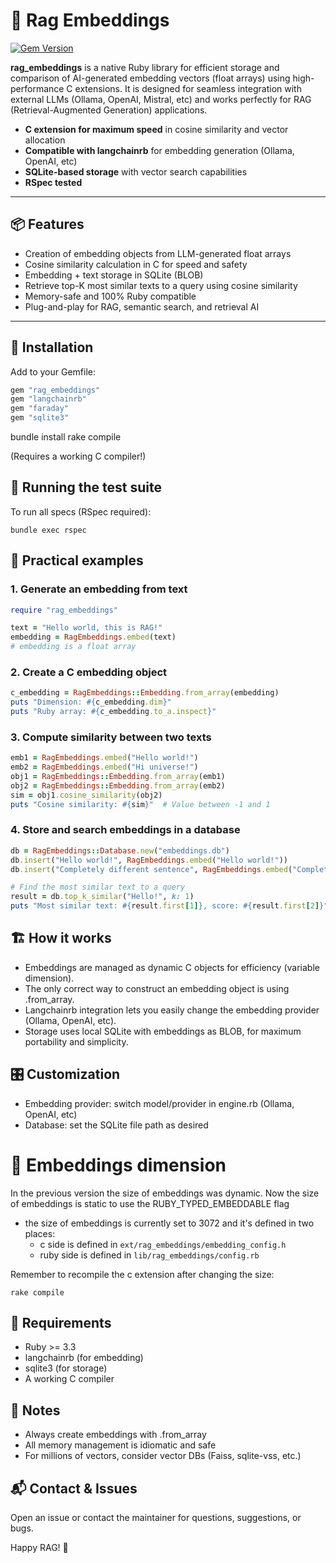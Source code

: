 # 💎 Rag Embeddings  

[![Gem Version](https://badge.fury.io/rb/rag_embeddings.svg)](https://badge.fury.io/rb/rag_embeddings)

**rag_embeddings** is a native Ruby library for efficient storage and comparison of AI-generated embedding vectors (float arrays) using high-performance C extensions. It is designed for seamless integration with external LLMs (Ollama, OpenAI, Mistral, etc) and works perfectly for RAG (Retrieval-Augmented Generation) applications.

- **C extension for maximum speed** in cosine similarity and vector allocation
- **Compatible with langchainrb** for embedding generation (Ollama, OpenAI, etc)
- **SQLite-based storage** with vector search capabilities
- **RSpec tested**

---

## 📦 Features

- Creation of embedding objects from LLM-generated float arrays
- Cosine similarity calculation in C for speed and safety
- Embedding + text storage in SQLite (BLOB)
- Retrieve top-K most similar texts to a query using cosine similarity
- Memory-safe and 100% Ruby compatible
- Plug-and-play for RAG, semantic search, and retrieval AI

---

## 🔧 Installation

Add to your Gemfile:

```ruby
gem "rag_embeddings"
gem "langchainrb"
gem "faraday"
gem "sqlite3"
```

bundle install
rake compile

(Requires a working C compiler!)

## 🏁 Running the test suite

To run all specs (RSpec required):

`bundle exec rspec`

## 🧪 Practical examples

### 1. Generate an embedding from text

```ruby
require "rag_embeddings"

text = "Hello world, this is RAG!"
embedding = RagEmbeddings.embed(text)
# embedding is a float array
```

### 2. Create a C embedding object

```ruby
c_embedding = RagEmbeddings::Embedding.from_array(embedding)
puts "Dimension: #{c_embedding.dim}"
puts "Ruby array: #{c_embedding.to_a.inspect}"
```

### 3. Compute similarity between two texts

```ruby
emb1 = RagEmbeddings.embed("Hello world!")
emb2 = RagEmbeddings.embed("Hi universe!")
obj1 = RagEmbeddings::Embedding.from_array(emb1)
obj2 = RagEmbeddings::Embedding.from_array(emb2)
sim = obj1.cosine_similarity(obj2)
puts "Cosine similarity: #{sim}"  # Value between -1 and 1
```

### 4. Store and search embeddings in a database

```ruby
db = RagEmbeddings::Database.new("embeddings.db")
db.insert("Hello world!", RagEmbeddings.embed("Hello world!"))
db.insert("Completely different sentence", RagEmbeddings.embed("Completely different sentence"))

# Find the most similar text to a query
result = db.top_k_similar("Hello!", k: 1)
puts "Most similar text: #{result.first[1]}, score: #{result.first[2]}"
```

## 🏗️ How it works

- Embeddings are managed as dynamic C objects for efficiency (variable dimension).
- The only correct way to construct an embedding object is using .from_array.
- Langchainrb integration lets you easily change the embedding provider (Ollama, OpenAI, etc).
- Storage uses local SQLite with embeddings as BLOB, for maximum portability and simplicity.

## 🎛️ Customization

- Embedding provider: switch model/provider in engine.rb (Ollama, OpenAI, etc)
- Database: set the SQLite file path as desired

# 🔢 Embeddings dimension

In the previous version the size of embeddings was dynamic. Now the size of embeddings is static to use the RUBY_TYPED_EMBEDDABLE flag

- the size of embeddings is currently set to 3072 and it's defined in two places:
  - c side is defined in `ext/rag_embeddings/embedding_config.h`
  - ruby side is defined in `lib/rag_embeddings/config.rb`

Remember to recompile the c extension after changing the size:

`rake compile`

## 👷 Requirements

- Ruby >= 3.3
- langchainrb (for embedding)
- sqlite3 (for storage)
- A working C compiler

## 📑 Notes

- Always create embeddings with .from_array
- All memory management is idiomatic and safe
- For millions of vectors, consider vector DBs (Faiss, sqlite-vss, etc.)

## 📬 Contact & Issues
Open an issue or contact the maintainer for questions, suggestions, or bugs.


Happy RAG! 🚀